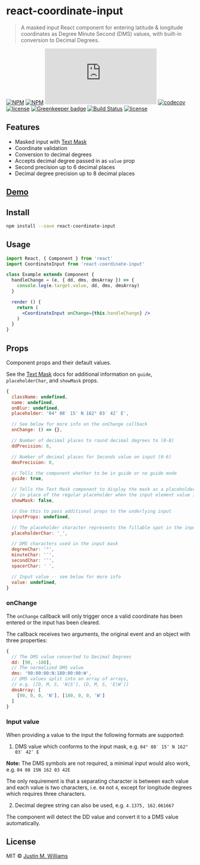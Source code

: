 # react-coordinate-input

> A masked input React component for entering latitude &amp; longitude coordinates as Degree Minute Second (DMS) values, with built-in conversion to Decimal Degrees.

[![NPM](https://img.shields.io/npm/v/react-coordinate-input.svg)](https://www.npmjs.com/package/react-coordinate-input)
[![NPM](https://img.shields.io/npm/dt/react-coordinate-input.svg)](https://www.npmjs.com/package/react-coordinate-input)
[![gzip size](http://img.badgesize.io/https://unpkg.com/react-coordinate-input/dist/index.js?compression=gzip)](https://unpkg.com/react-coordinate-input/dist/index.js)
[![codecov](https://codecov.io/gh/nerdstep/react-coordinate-input/branch/master/graph/badge.svg)](https://codecov.io/gh/nerdstep/react-coordinate-input)
[![license](https://img.shields.io/npm/l/react-coordinate-input.svg)](./LICENSE) 
[![Greenkeeper badge](https://badges.greenkeeper.io/nerdstep/react-coordinate-input.svg)](https://greenkeeper.io/)
[![Build Status](https://travis-ci.org/nerdstep/react-coordinate-input.svg?branch=master)](https://travis-ci.org/nerdstep/react-coordinate-input)
[![license](https://img.shields.io/npm/l/react-coordinate-input.svg)](./LICENSE)

## Features

- Masked input with [Text Mask](https://github.com/text-mask/text-mask)
- Coordinate validation
- Conversion to decimal degrees
- Accepts decimal degree passed in as `value` prop
- Second precision up to 6 decimal places
- Decimal degree precision up to 8 decimal places

## [Demo](https://nerdstep.github.io/react-coordinate-input/)


## Install

```bash
npm install --save react-coordinate-input
```


## Usage

```jsx
import React, { Component } from 'react'
import CoordinateInput from 'react-coordinate-input'

class Example extends Component {
  handleChange = (e, { dd, dms, dmsArray }) => {
    console.log(e.target.value, dd, dms, dmsArray)
  }

  render () {
    return (
      <CoordinateInput onChange={this.handleChange} />
    )
  }
}
```

## Props

Component props and their default values.

See the [Text Mask](https://github.com/text-mask/text-mask/blob/master/componentDocumentation.md#readme) docs for additional information on `guide`, `placeholderChar`, and `showMask` props.

```javascript
{
  className: undefined,
  name: undefined,
  onBlur: undefined,
  placeholder: '04° 08′ 15″ N 162° 03′ 42″ E',

  // See below for more info on the onChange callback
  onChange: () => {},

  // Number of decimal places to round decimal degrees to (0-8)
  ddPrecision: 6,

  // Number of decimal places for Seconds value on input (0-6)
  dmsPrecision: 0,

  // Tells the component whether to be in guide or no guide mode
  guide: true,

  // Tells the Text Mask component to display the mask as a placeholder,
  // in place of the regular placeholder when the input element value is empty.
  showMask: false,

  // Use this to pass additional props to the underlying input
  inputProps: undefined,

  // The placeholder character represents the fillable spot in the input mask
  placeholderChar: '_',

  // DMS characters used in the input mask
  degreeChar: '°',
  minuteChar: '′',
  secondChar: '″',
  spacerChar: ' ',

  // Input value -- see below for more info
  value: undefined,
}
```

### onChange

The `onChange` callback will only trigger once a valid coordinate has been entered or the input has been cleared.

The callback receives two arguments, the original event and an object with three properties:

```javascript
{
  // The DMS value converted to Decimal Degrees
  dd: [90, -180],
  // The normalized DMS value
  dms: '90:00:00:N:180:00:00:W',
  // DMS values split into an array of arrays,
  // e.g. [[D, M, S, 'N|S'], [D, M, S, 'E|W']]
  dmsArray: [
    [90, 0, 0, 'N'], [180, 0, 0, 'W']
  ]
}
```

### Input value

When providing a value to the input the following formats are supported:

1. DMS value which conforms to the input mask, e.g. `04° 08′ 15″ N 162° 03′ 42″ E`

**Note:** The DMS symbols are not required, a minimal input would also work, e.g. `04 08 15N 162 03 42E`

The only requirement is that a separating character is between each value and each value is two characters, i.e. `04` not `4`, except for longitude degrees which requires three characters.

2. Decimal degree string can also be used, e.g. `4.1375, 162.061667`

The component will detect the DD value and convert it to a DMS value automatically.


## License

MIT © [Justin M. Williams](https://github.com/nerdstep)

